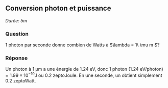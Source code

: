 ## Conversion photon et puissance

*Durée: 5m*

### Question

1 photon par seconde donne combien de Watts à $\lambda = 1\ \mu m $?

### Réponse

Un photon à 1 µm a une énergie de 1.24 eV, donc 1 photon $\left( 1.24 \text{ eV/photon} \right) = 1.99 \times 10^{-19} \text{J}$ ou 0.2 zeptoJoule. En une seconde, un obtient simplement 0.2 zeptoWatt.

